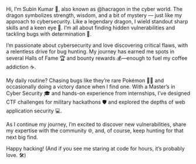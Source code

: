 Hi, I’m Subin Kumar 👋, also known as @hacragon in the cyber world. The dragon symbolizes strength, wisdom, and a bit of mystery — just like my approach to cybersecurity. Like a legendary dragon, I wield standout sharp skills and a keen eye 🧐. I’m all about finding hidden vulnerabilities and tackling bugs with determination 🔐.

I’m passionate about cybersecurity and love discovering critical flaws, with a relentless drive for bug hunting. My journey has earned me spots in several Halls of Fame 🏆 and bounty rewards 💰—enough to fuel my coffee addiction ☕.

My daily routine? Chasing bugs like they’re rare Pokémon 🕵️‍♂️ and occasionally doing a victory dance when I find one. With a Master’s in Cyber Security 🎓 and hands-on experience from internships, I’ve designed CTF challenges for military hackathons 🛡️ and explored the depths of web application security 💻. 

As I continue my journey, I’m excited to discover new vulnerabilities, share my expertise with the community 🌐, and, of course, keep hunting for that next big find.

Happy hacking! (And if you see me staring at code for hours, it’s probably love. 🛠️)

